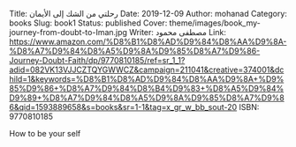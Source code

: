 Title: رحلتي من الشك إلى الأيمان
Date: 2019-12-09
Author: mohanad
Category: books
Slug: book1
Status: published
Cover: theme/images/book_my-journey-from-doubt-to-Iman.jpg
Writer: مصطفى محمود
Link: https://www.amazon.com/%D8%B1%D8%AD%D9%84%D8%AA%D9%8A-%D8%A7%D9%84%D8%A5%D9%8A%D9%85%D8%A7%D9%86-Journey-Doubt-Faith/dp/9770810185/ref=sr_1_1?adid=082VK13VJJCZTQYGWWCZ&campaign=211041&creative=374001&dchild=1&keywords=%D8%B1%D8%AD%D9%84%D8%AA%D9%8A+%D9%85%D9%86+%D8%A7%D9%84%D8%B4%D9%83+%D8%A5%D9%84%D9%89+%D8%A7%D9%84%D8%A5%D9%8A%D9%85%D8%A7%D9%86&qid=1593889658&s=books&sr=1-1&tag=x_gr_w_bb_sout-20
ISBN: 9770810185

How to be your self
